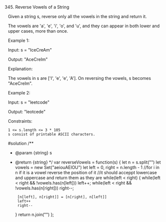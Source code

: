 345. Reverse Vowels of a String

Given a string s, reverse only all the vowels in the string and return it.

The vowels are 'a', 'e', 'i', 'o', and 'u', and they can appear in both lower and upper cases, more than once.

 

Example 1:

Input: s = "IceCreAm"

Output: "AceCreIm"

Explanation:

The vowels in s are ['I', 'e', 'e', 'A']. On reversing the vowels, s becomes "AceCreIm".

Example 2:

Input: s = "leetcode"

Output: "leotcede"

 

Constraints:

    1 <= s.length <= 3 * 105
    s consist of printable ASCII characters.

#solution
/**
 * @param {string} s
 * @return {string}
 */
var reverseVowels = function(s) {
    let n = s.split("")
    let vowels = new Set("aeiouAEIOU")
    let left = 0, right = n.length - 1
    //for i in n if it is a vowel reverse the position of it 
    //it should acceppt lowercase and uppercase and return them as they are
    while(left < right) {
        while(left < right && !vowels.has(n[left])) left++;
        while(left < right && !vowels.has(n[right])) right--;

        [n[left], n[right]] = [n[right], n[left]]
        left++
        right--
    }
    return n.join("")
};
